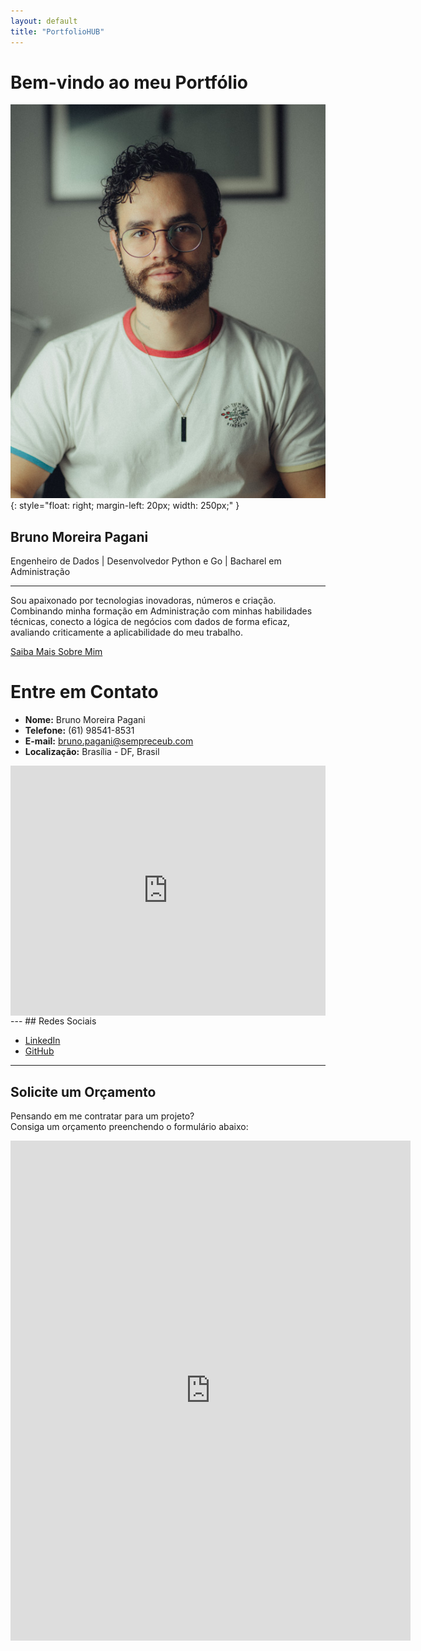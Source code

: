 ```yaml
---
layout: default
title: "PortfolioHUB"
---
```


# Bem-vindo ao meu Portfólio

![Foto de Perfil](images/perfil-linkedin-540px.jpg){: style="float: right; margin-left: 20px; width: 250px;" }

## Bruno Moreira Pagani

Engenheiro de Dados | Desenvolvedor Python e Go | Bacharel em Administração

---

Sou apaixonado por tecnologias inovadoras, números e criação. Combinando minha formação em Administração com minhas habilidades técnicas, conecto a lógica de negócios com dados de forma eficaz, avaliando criticamente a aplicabilidade do meu trabalho.

[Saiba Mais Sobre Mim](about.md)


# Entre em Contato

- **Nome:** Bruno Moreira Pagani
- **Telefone:** (61) 98541-8531
- **E-mail:** [bruno.pagani@sempreceub.com](mailto:bruno.pagani@sempreceub.com)
- **Localização:** Brasília - DF, Brasil
<div style="width: 100%; height: 400px;">
  <iframe 
    src="https://www.google.com/maps/embed?pb=!1m14!1m8!1m3!1d3840.648634538502!2d-47.8880647!3d-15.7167893!3m2!1i1024!2i768!4f13.1!3m3!1m2!1s0x935a39a7b287440d%3A0xf599d28ec2c0255c!2sCA%205%20-%20St.%20de%20Habita%C3%A7%C3%B5es%20Individuais%20Norte%20CA%205%20-%20Bras%C3%ADlia%2C%20DF%2C%2071503-507!5e0!3m2!1spt-BR!2sbr!4v1731782317278!5m2!1spt-BR!2sbr" 
    width="100%" 
    height="400" 
    style="border:0;" 
    allowfullscreen="" 
    loading="lazy" 
    referrerpolicy="no-referrer-when-downgrade">
  </iframe>
</div>
---
## Redes Sociais

- [LinkedIn](https://www.linkedin.com/in/brunomoreirapagani/)
- [GitHub](https://github.com/brunompagani)

---

## Solicite um Orçamento

Pensando em me contratar para um projeto?  
Consiga um orçamento preenchendo o formulário abaixo:

<!-- formulário do Google Forms -->
<iframe src="https://forms.gle/oJ625FxqGz5ZgSd87" width="640" height="800" frameborder="0" marginheight="0" marginwidth="0">Carregando…</iframe>

